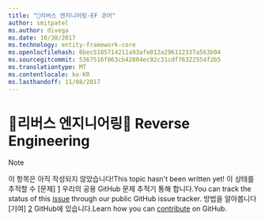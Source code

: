 ```yaml
---
title: "리버스 엔지니어링-EF 코어"
author: smitpatel
ms.author: divega
ms.date: 10/30/2017
ms.technology: entity-framework-core
ms.openlocfilehash: 6bec5185714211a93afe012a296112337a563b04
ms.sourcegitcommit: 5367516f063cb42804ec92c31cdf76322554f2b5
ms.translationtype: MT
ms.contentlocale: ko-KR
ms.lasthandoff: 11/08/2017
---
```

# <a name="-reverse-engineering"></a><span data-ttu-id="68449-102">🔧리버스 엔지니어링</span><span class="sxs-lookup"><span data-stu-id="68449-102">🔧 Reverse Engineering</span></span>

> [!NOTE]
> <span data-ttu-id="68449-103">이 항목은 아직 작성되지 않았습니다!</span><span class="sxs-lookup"><span data-stu-id="68449-103">This topic hasn't been written yet!</span></span> <span data-ttu-id="68449-104">이 상태를 추적할 수 [문제] [ 1] 우리의 공용 GitHub 문제 추적기 통해 합니다.</span><span class="sxs-lookup"><span data-stu-id="68449-104">You can track the status of this [issue][1] through our public GitHub issue tracker.</span></span> <span data-ttu-id="68449-105">방법을 알아봅니다 [기여] [ 2] GitHub에 있습니다.</span><span class="sxs-lookup"><span data-stu-id="68449-105">Learn how you can [contribute][2] on GitHub.</span></span>


  [1]: https://github.com/aspnet/EntityFramework.Docs/issues/508
  [2]: https://github.com/aspnet/EntityFramework.Docs/blob/master/CONTRIBUTING.md
